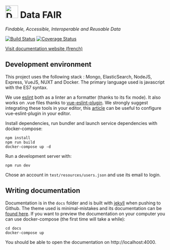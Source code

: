 # <img alt="Data FAIR logo" src="https://cdn.rawgit.com/koumoul-dev/data-fair/master/public/assets/logo.svg" width="40"> Data FAIR

*Findable, Accessible, Interoperable and Reusable Data*

[![Build Status](https://travis-ci.org/koumoul-dev/data-fair.svg?branch=master)](https://travis-ci.org/koumoul-dev/data-fair)
[![Coverage Status](https://coveralls.io/repos/github/koumoul-dev/data-fair/badge.svg?branch=master)](https://coveralls.io/github/koumoul-dev/data-fair?branch=master)

[Visit documentation website (french)](https://koumoul-dev.github.io/data-fair/)

## Development environment

This project uses the following stack : Mongo, ElasticSearch, NodeJS, Express, VueJS, NUXT and Docker. The primary language used is javascript with the ES7 syntax.

We use [eslint]() both as a linter an a formatter (thanks to its fix mode). It also works on .vue files thanks to [vue-eslint-plugin](https://github.com/vuejs/eslint-plugin-vue). We strongly suggest integrating these tools in your editor, this [article](https://alligator.io/vuejs/vue-eslint-plugin/) can be useful to configure vue-eslint-plugin in your editor.

Install dependencies, run bundler and launch service dependencies with docker-compose:

    npm install
    npm run build
    docker-compose up -d

Run a development server with:

    npm run dev

Chose an account in `test/resources/users.json` and use its email to login.

## Writing documentation

Documentation is in the `docs` folder and is built with [jekyll](https://jekyllrb.com/) when pushing to Github. The theme used is minimal-mistakes and its documentation can be [found here](https://mmistakes.github.io/minimal-mistakes/). If you want to preview the documentation on your computer you can use docker-compose (the first time will take a while):

    cd docs
    docker-compose up

You should be able to open the documentation on http://localhost:4000.
